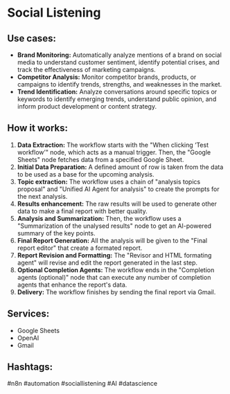 # Social Listening

## Use cases:

- **Brand Monitoring:** Automatically analyze mentions of a brand on social media to understand customer sentiment, identify potential crises, and track the effectiveness of marketing campaigns.
- **Competitor Analysis:** Monitor competitor brands, products, or campaigns to identify trends, strengths, and weaknesses in the market.
- **Trend Identification:** Analyze conversations around specific topics or keywords to identify emerging trends, understand public opinion, and inform product development or content strategy.

## How it works:

1.  **Data Extraction:** The workflow starts with the "When clicking ‘Test workflow’" node, which acts as a manual trigger. Then, the "Google Sheets" node fetches data from a specified Google Sheet.
2.  **Initial Data Preparation:** A defined amount of row is taken from the data to be used as a base for the upcoming analysis.
3.  **Topic extraction:** The workflow uses a chain of "analysis topics proposal" and "Unified AI Agent for analysis" to create the prompts for the next analysis.
4.  **Results enhancement:** The raw results will be used to generate other data to make a final report with better quality.
5.  **Analysis and Summarization:** Then, the workflow uses a "Summarization of the unalysed results" node to get an AI-powered summary of the key points.
6.  **Final Report Generation:** All the analysis will be given to the "Final report editor" that create a formated report.
7.  **Report Revision and Formatting:** The "Revisor and HTML formating agent" will revise and edit the report generated in the last step.
8.  **Optional Completion Agents:** The workflow ends in the "Completion agents (optional)" node that can execute any number of completion agents that enhance the report's data.
9.  **Delivery:** The workflow finishes by sending the final report via Gmail.

## Services:

-   Google Sheets
-   OpenAI
-   Gmail

## Hashtags:

#n8n #automation #sociallistening #AI #datascience
